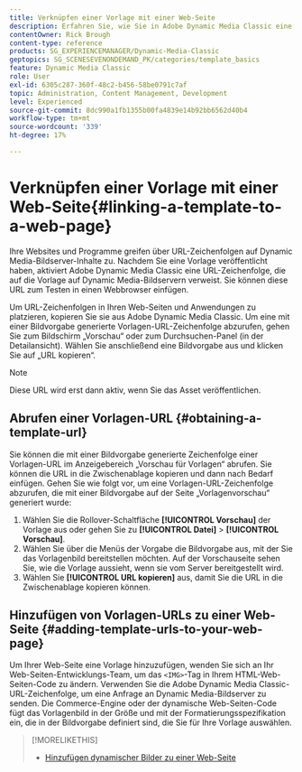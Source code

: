 ```yaml
---
title: Verknüpfen einer Vorlage mit einer Web-Seite
description: Erfahren Sie, wie Sie in Adobe Dynamic Media Classic eine Vorlage mit einer Web-Seite verknüpfen.
contentOwner: Rick Brough
content-type: reference
products: SG_EXPERIENCEMANAGER/Dynamic-Media-Classic
geptopics: SG_SCENESEVENONDEMAND_PK/categories/template_basics
feature: Dynamic Media Classic
role: User
exl-id: 6305c287-360f-48c2-b456-58be0791c7af
topic: Administration, Content Management, Development
level: Experienced
source-git-commit: 8dc990a1fb1355b00fa4839e14b92bb6562d40b4
workflow-type: tm+mt
source-wordcount: '339'
ht-degree: 17%

---
```


# Verknüpfen einer Vorlage mit einer Web-Seite{#linking-a-template-to-a-web-page}

Ihre Websites und Programme greifen über URL-Zeichenfolgen auf Dynamic Media-Bildserver-Inhalte zu. Nachdem Sie eine Vorlage veröffentlicht haben, aktiviert Adobe Dynamic Media Classic eine URL-Zeichenfolge, die auf die Vorlage auf Dynamic Media-Bildservern verweist. Sie können diese URL zum Testen in einen Webbrowser einfügen.

Um URL-Zeichenfolgen in Ihren Web-Seiten und Anwendungen zu platzieren, kopieren Sie sie aus Adobe Dynamic Media Classic. Um eine mit einer Bildvorgabe generierte Vorlagen-URL-Zeichenfolge abzurufen, gehen Sie zum Bildschirm „Vorschau“ oder zum Durchsuchen-Panel (in der Detailansicht). Wählen Sie anschließend eine Bildvorgabe aus und klicken Sie auf „URL kopieren“.

>[!NOTE]
>
>Diese URL wird erst dann aktiv, wenn Sie das Asset veröffentlichen.

## Abrufen einer Vorlagen-URL {#obtaining-a-template-url}

Sie können die mit einer Bildvorgabe generierte Zeichenfolge einer Vorlagen-URL im Anzeigebereich „Vorschau für Vorlagen“ abrufen. Sie können die URL in die Zwischenablage kopieren und dann nach Bedarf einfügen. Gehen Sie wie folgt vor, um eine Vorlagen-URL-Zeichenfolge abzurufen, die mit einer Bildvorgabe auf der Seite „Vorlagenvorschau“ generiert wurde:

1. Wählen Sie die Rollover-Schaltfläche **[!UICONTROL Vorschau]** der Vorlage aus oder gehen Sie zu **[!UICONTROL Datei]** > **[!UICONTROL Vorschau]**.
1. Wählen Sie über die Menüs der Vorgabe die Bildvorgabe aus, mit der Sie das Vorlagenbild bereitstellen möchten. Auf der Vorschauseite sehen Sie, wie die Vorlage aussieht, wenn sie vom Server bereitgestellt wird.
1. Wählen Sie **[!UICONTROL URL kopieren]** aus, damit Sie die URL in die Zwischenablage kopieren können.

## Hinzufügen von Vorlagen-URLs zu einer Web-Seite {#adding-template-urls-to-your-web-page}

Um Ihrer Web-Seite eine Vorlage hinzuzufügen, wenden Sie sich an Ihr Web-Seiten-Entwicklungs-Team, um das `<IMG>`-Tag in Ihrem HTML-Web-Seiten-Code zu ändern. Verwenden Sie die Adobe Dynamic Media Classic-URL-Zeichenfolge, um eine Anfrage an Dynamic Media-Bildserver zu senden. Die Commerce-Engine oder der dynamische Web-Seiten-Code fügt das Vorlagenbild in der Größe und mit der Formatierungsspezifikation ein, die in der Bildvorgabe definiert sind, die Sie für Ihre Vorlage auswählen.

>[!MORELIKETHIS]
>
>* [Hinzufügen dynamischer Bilder zu einer Web-Seite](linking-urls-web-application.md#adding_dynamic_images_to_your_web_page)
